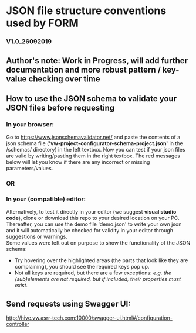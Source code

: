 # JSON file structure conventions used by FORM
### V1.0_26092019

## Author's note: Work in Progress, will add further documentation and more robust pattern / key-value checking over time

## How to use the JSON schema to validate your JSON files before requesting
### In your browser:
Go to https://www.jsonschemavalidator.net/ and paste the contents of a json schema file (<b>'vw-project-configurator-schema-project.json'</b> in the /schemas/ directory) in the left textbox. Now you can test if your json files are valid by writing/pasting them in the right textbox. The red messages below will let you know if there are any incorrect or missing parameters/values.</br>
### OR
### In your (compatible) editor:
Alternatively, to test it directly in your editor (we suggest <b>visual studio code</b>), clone or download this repo to your desired location on your PC. Thereafter, you can use the demo file 'demo.json' to write your own json and it will automatically be checked for validity in your editor through suggestions or warnings.<br/>
Some values were left out on purpose to show the functionality of the JSON schema:
- Try hovering over the highlighted areas (the parts that look like they are complaining), you should see the required keys pop up.
- Not all keys are required, but there are a few exceptions: <i>e.g. the (sub)elements are not required, but if included, their properties must exist.</i>

## Send requests using Swagger UI:
http://hive.vw.asrr-tech.com:10000/swagger-ui.html#/configuration-controller
